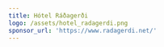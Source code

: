 ```yaml
---
title: Hótel Ráðagerði
logo: /assets/hotel_radagerdi.png
sponsor_url: 'https://www.radagerdi.net/'
---
```


